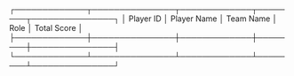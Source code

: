 ┌─────────────┬───────────────┬─────────────┬────────┬───────────────┐
│ Player ID   │ Player Name   │ Team Name   │ Role   │ Total Score   │
├─────────────┼───────────────┼─────────────┼────────┼───────────────┤
└─────────────┴───────────────┴─────────────┴────────┴───────────────┘